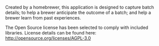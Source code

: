 Created by a homebrewer, this application is designed to capture batch details; to help a brewer anticipate the outcome of a batch; and help a brewer learn from past experiences.

The Open Source license has been selected to comply with included libraries. License details can be found here:
http://opensource.org/licenses/AGPL-3.0